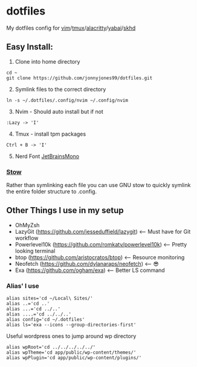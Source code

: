 # dotfiles
My dotfiles config for [vim](https://neovim.io/)/[tmux](https://github.com/tmux/tmux/wiki)/[alacritty](https://github.com/alacritty/alacritty)/[yabai](https://github.com/koekeishiya/yabai)/[skhd](https://github.com/koekeishiya/skhd)

## Easy Install:

1) Clone into home directory
```
cd ~
git clone https://github.com/jonnyjones99/dotfiles.git
```

2) Symlink files to the correct directory
```
ln -s ~/.dotfiles/.config/nvim ~/.config/nvim
```

3) Nvim - Should auto install but if not
```
:Lazy -> 'I'
```

4) Tmux - install tpm packages
```
Ctrl + B -> 'I'
```

5) Nerd Font [JetBrainsMono](https://www.nerdfonts.com/font-downloads)


### [Stow](https://www.gnu.org/software/stow/)
Rather than symlinking each file you can use GNU stow to quickly symlink the entire folder structure to .config.


## Other Things I use in my setup
- OhMyZsh
- LazyGit (https://github.com/jesseduffield/lazygit)         <-- Must have for Git workflow 
- Powerlevel10k (https://github.com/romkatv/powerlevel10k)   <-- Pretty looking terminal
- btop (https://github.com/aristocratos/btop)                <-- Resource monitoring
- Neofetch (https://github.com/dylanaraps/neofetch)          <-- :sunglasses:
- Exa (https://github.com/ogham/exa)                         <-- Better LS command


### Alias' I use
```
alias sites='cd ~/Local\ Sites/'
alias ..='cd ..'
alias ...='cd ../..'
alias ....='cd ../../..'
alias config='cd ~/.dotfiles'
alias ls='exa --icons --group-directories-first'
```

Useful wordpress ones to jump around wp directory
```
alias wpRoot='cd ../../../../../'
alias wpTheme='cd app/public/wp-content/themes/'
alias wpPlugin='cd app/public/wp-content/plugins/'
```
